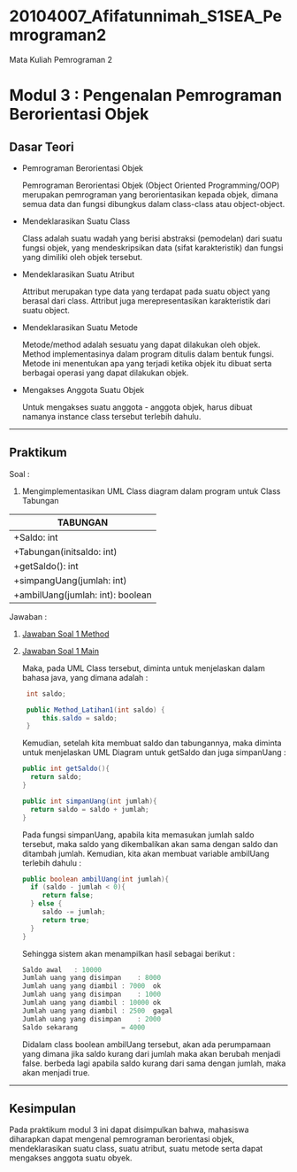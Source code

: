 # 20104007_Afifatunnimah_S1SEA_Pemrograman2
Mata Kuliah Pemrograman 2
# Modul 3 : Pengenalan Pemrograman Berorientasi Objek

## Dasar Teori
* Pemrograman Berorientasi Objek

  Pemrograman Berorientasi Objek (Object Oriented Programming/OOP) merupakan pemrograman yang berorientasikan kepada objek, dimana semua data dan fungsi dibungkus dalam           class-class atau object-object.
* Mendeklarasikan Suatu Class

  Class adalah suatu wadah yang berisi abstraksi (pemodelan) dari suatu fungsi objek, yang mendeskripsikan data (sifat karakteristik) dan fungsi yang dimiliki oleh objek           tersebut.
* Mendeklarasikan Suatu Atribut

  Attribut merupakan type data yang terdapat pada suatu object yang berasal dari class. Attribut juga merepresentasikan karakteristik dari suatu object. 
* Mendeklarasikan Suatu Metode

  Metode/method adalah sesuatu yang dapat dilakukan oleh objek. Method implementasinya dalam program ditulis dalam bentuk fungsi. Metode ini menentukan apa yang terjadi ketika     objek itu dibuat serta berbagai operasi yang dapat dilakukan objek.
* Mengakses Anggota Suatu Objek
  
  Untuk mengakses suatu anggota - anggota objek, harus dibuat namanya instance class tersebut terlebih dahulu. 

<hr>

## Praktikum
Soal : 
1. Mengimplementasikan UML Class diagram dalam program untuk Class Tabungan

  |              TABUNGAN            | 
  | -------------------------------- | 
  | +Saldo: int                      | 
  | +Tabungan(initsaldo: int)        |
  | +getSaldo(): int                 |
  | +simpangUang(jumlah: int)        |
  | +ambilUang(jumlah: int): boolean |

Jawaban :
1. [Jawaban Soal 1 Method](https://github.com/Afifafa/20104007_Afifatunnimah_S1SEA_Pemrograman2/blob/modul3/src/modul3/latihan/Method_Latihan1.java)
2. [Jawaban Soal 1 Main](https://github.com/Afifafa/20104007_Afifatunnimah_S1SEA_Pemrograman2/blob/modul3/src/modul3/latihan/latihan1.java)

   Maka, pada UML Class tersebut, diminta untuk menjelaskan dalam bahasa java, yang dimana adalah :
   
   ```java
    int saldo;

    public Method_Latihan1(int saldo) {
        this.saldo = saldo;
    }
    ```
    
    Kemudian, setelah kita membuat saldo dan tabungannya, maka diminta untuk menjelaskan UML Diagram untuk getSaldo dan juga simpanUang :
    
    ```java
    public int getSaldo(){
      return saldo;
    }

    public int simpanUang(int jumlah){
      return saldo = saldo + jumlah;
    }
    ```
    
    
    Pada fungsi simpanUang, apabila kita memasukan jumlah saldo tersebut, maka saldo yang dikembalikan akan sama dengan saldo dan ditambah jumlah. 
    Kemudian, kita akan membuat variable ambilUang terlebih dahulu :
    
    ```java
    public boolean ambilUang(int jumlah){
      if (saldo - jumlah < 0){
         return false;
      } else {
         saldo -= jumlah;
         return true;
      }
    }
    ```
    
    Sehingga sistem akan menampilkan hasil sebagai berikut :
    ```java
   Saldo awal	: 10000
   Jumlah uang yang disimpan	: 8000
   Jumlah uang yang diambil	: 7000	ok
   Jumlah uang yang disimpan	: 1000
   Jumlah uang yang diambil	: 10000	ok
   Jumlah uang yang diambil	: 2500	gagal
   Jumlah uang yang disimpan	: 2000
   Saldo sekarang			= 4000
   ```
 
    
    Didalam class boolean ambilUang tersebut, akan ada perumpamaan yang dimana jika saldo kurang dari jumlah maka akan berubah menjadi false.
   berbeda lagi apabila saldo kurang dari sama dengan jumlah, maka akan menjadi true. 
   
<hr>

## Kesimpulan

  Pada praktikum modul 3 ini dapat disimpulkan bahwa, mahasiswa diharapkan dapat mengenal pemrograman berorientasi objek, mendeklarasikan suatu class, suatu atribut, suatu metode serta dapat mengakses anggota suatu obyek.
